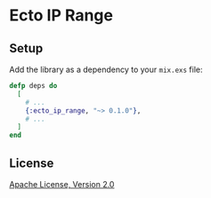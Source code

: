 # Ecto IP Range

## Setup

Add the library as a dependency to your `mix.exs` file:

```elixir
defp deps do
  [
    # ...
    {:ecto_ip_range, "~> 0.1.0"},
    # ...
  ]
end
```

## License

[Apache License, Version 2.0](http://www.apache.org/licenses/LICENSE-2.0)
